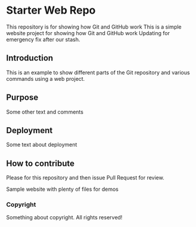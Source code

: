 # Starter Web Repo

This repository is for showing how Git and GitHub work
This is a simple website project for showing how Git and GitHub work
Updating for emergency fix after our stash.

## Introduction

This is an example to show different parts of the Git repository and various commands using a web project.

## Purpose

Some other text and comments

## Deployment

Some text about deployment

## How to contribute

Please for this repository and then issue Pull Request for review.

Sample website with plenty of files for demos

### Copyright
Something about copyright. All rights reserved!